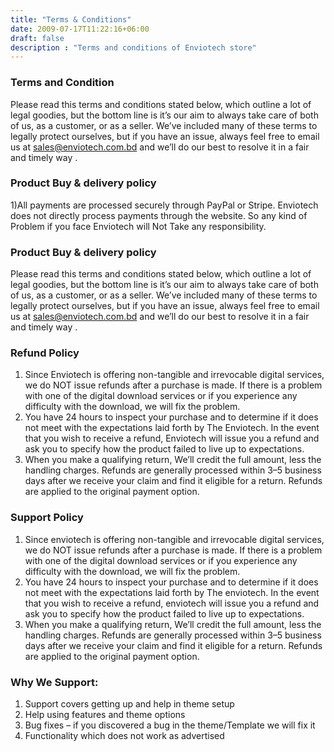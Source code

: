 ```yaml
---
title: "Terms & Conditions"
date: 2009-07-17T11:22:16+06:00
draft: false
description : "Terms and conditions of Enviotech store"
---
```


### Terms and Condition

Please read this terms and conditions stated below, which outline a lot of legal goodies, but the bottom line is it’s our aim to always take care of both of us, as a customer, or as a seller. We’ve included many of these terms to legally protect ourselves, but if you have an issue, always feel free to email us at sales@enviotech.com.bd and we’ll do our best to resolve it in a fair and timely way .

### Product Buy & delivery policy

1)All payments are processed securely through PayPal or Stripe. Enviotech does not directly process payments through the website. So any kind of Problem if you face Enviotech will Not Take any responsibility.

### Product Buy & delivery policy

Please read this terms and conditions stated below, which outline a lot of legal goodies, but the bottom line is it’s our aim to always take care of both of us, as a customer, or as a seller. We’ve included many of these terms to legally protect ourselves, but if you have an issue, always feel free to email us at sales@enviotech.com.bd and we’ll do our best to resolve it in a fair and timely way .

### Refund Policy

1) Since Enviotech is offering non-tangible and irrevocable digital services, we do NOT issue refunds after a purchase is made. If there is a problem with one of the digital download services or if you experience any difficulty with the download, we will fix the problem.
2) You have 24 hours to inspect your purchase and to determine if it does not meet with the expectations laid forth by The Enviotech. In the event that you wish to receive a refund, Enviotech will issue you a refund and ask you to specify how the product failed to live up to expectations.
3) When you make a qualifying return, We’ll credit the full amount, less the handling charges. Refunds are generally processed within 3–5 business days after we receive your claim and find it eligible for a return. Refunds are applied to the original payment option.

### Support Policy
1) Since enviotech is offering non-tangible and irrevocable digital services, we do NOT issue refunds after a purchase is made. If there is a problem with one of the digital download services or if you experience any difficulty with the download, we will fix the problem.
2) You have 24 hours to inspect your purchase and to determine if it does not meet with the expectations laid forth by The enviotech. In the event that you wish to receive a refund, enviotech will issue you a refund and ask you to specify how the product failed to live up to expectations.
3) When you make a qualifying return, We’ll credit the full amount, less the handling charges. Refunds are generally processed within 3–5 business days after we receive your claim and find it eligible for a return. Refunds are applied to the original payment option.

### Why We Support:

1. Support covers getting up and help in theme setup
2. Help using features and theme options
3. Bug fixes – if you discovered a bug in the theme/Template we will fix it
4. Functionality which does not work as advertised